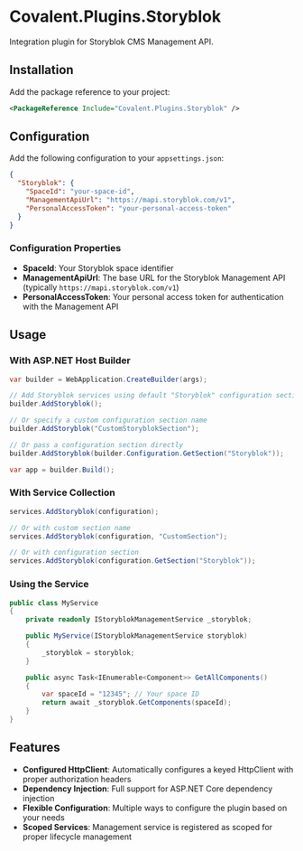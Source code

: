 # Covalent.Plugins.Storyblok

Integration plugin for Storyblok CMS Management API.

## Installation

Add the package reference to your project:

```xml
<PackageReference Include="Covalent.Plugins.Storyblok" />
```

## Configuration

Add the following configuration to your `appsettings.json`:

```json
{
  "Storyblok": {
    "SpaceId": "your-space-id",
    "ManagementApiUrl": "https://mapi.storyblok.com/v1",
    "PersonalAccessToken": "your-personal-access-token"
  }
}
```

### Configuration Properties

- **SpaceId**: Your Storyblok space identifier
- **ManagementApiUrl**: The base URL for the Storyblok Management API (typically `https://mapi.storyblok.com/v1`)
- **PersonalAccessToken**: Your personal access token for authentication with the Management API

## Usage

### With ASP.NET Host Builder

```csharp
var builder = WebApplication.CreateBuilder(args);

// Add Storyblok services using default "Storyblok" configuration section
builder.AddStoryblok();

// Or specify a custom configuration section name
builder.AddStoryblok("CustomStoryblokSection");

// Or pass a configuration section directly
builder.AddStoryblok(builder.Configuration.GetSection("Storyblok"));

var app = builder.Build();
```

### With Service Collection

```csharp
services.AddStoryblok(configuration);

// Or with custom section name
services.AddStoryblok(configuration, "CustomSection");

// Or with configuration section
services.AddStoryblok(configuration.GetSection("Storyblok"));
```

### Using the Service

```csharp
public class MyService
{
    private readonly IStoryblokManagementService _storyblok;

    public MyService(IStoryblokManagementService storyblok)
    {
        _storyblok = storyblok;
    }

    public async Task<IEnumerable<Component>> GetAllComponents()
    {
        var spaceId = "12345"; // Your space ID
        return await _storyblok.GetComponents(spaceId);
    }
}
```

## Features

- **Configured HttpClient**: Automatically configures a keyed HttpClient with proper authorization headers
- **Dependency Injection**: Full support for ASP.NET Core dependency injection
- **Flexible Configuration**: Multiple ways to configure the plugin based on your needs
- **Scoped Services**: Management service is registered as scoped for proper lifecycle management
